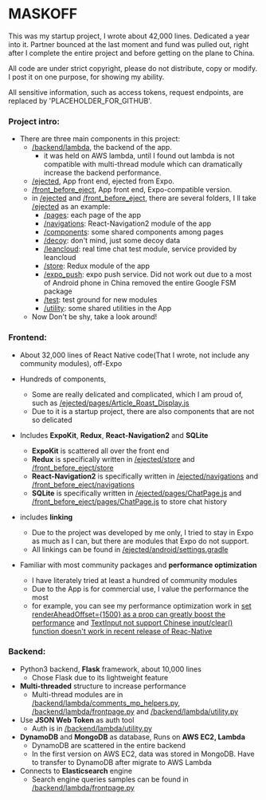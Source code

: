 # MASKOFF
This was my startup project, I wrote about 42,000 lines. Dedicated a year into it. Partner bounced at the last moment and fund was pulled out, right after I complete the entire project and before getting on the plane to China.

All code are under strict copyright, please do not distribute, copy or modify. I post it on one purpose, for showing my ability.

All sensitive information, such as access tokens, request endpoints, are replaced by 'PLACEHOLDER_FOR_GITHUB'.

### Project intro:
* There are three main components in this project: 
  - [/backend/lambda](https://github.com/leonyhenn/MASKOFF/tree/master/backend/lambda), the backend of the app.
    - it was held on AWS lambda, until I found out lambda is not compatible with multi-thread module which can dramatically increase the backend performance.
  - [/ejected](https://github.com/leonyhenn/MASKOFF/tree/master/ejected), App front end, ejected from Expo.
  - [/front_before_eject](https://github.com/leonyhenn/MASKOFF/tree/master/front_before_eject), App front end, Expo-compatible version.
  - in [/ejected](https://github.com/leonyhenn/MASKOFF/tree/master/ejected) and [/front_before_eject](https://github.com/leonyhenn/MASKOFF/tree/master/front_before_eject), there are several folders, I ll take [/ejected](https://github.com/leonyhenn/MASKOFF/tree/master/ejected) as an example:
    - [/pages](https://github.com/leonyhenn/MASKOFF/tree/master/ejected/pages): each page of the app
    - [/navigations](https://github.com/leonyhenn/MASKOFF/tree/master/ejected/navigations): React-Navigation2 module of the app
    - [/components](https://github.com/leonyhenn/MASKOFF/tree/master/ejected/components): some shared components among pages
    - [/decoy](https://github.com/leonyhenn/MASKOFF/tree/master/ejected/decoy): don't mind, just some decoy data
    - [/leancloud](https://github.com/leonyhenn/MASKOFF/tree/master/ejected/leancloud): real time chat test module, service provided by leancloud
    - [/store](https://github.com/leonyhenn/MASKOFF/tree/master/ejected/store): Redux module of the app
    - [/expo_push](https://github.com/leonyhenn/MASKOFF/tree/master/ejected/expo_push): expo push service. Did not work out due to a most of Android phone in China removed the entire Google FSM package
    - [/test](https://github.com/leonyhenn/MASKOFF/tree/master/ejected/test): test ground for new modules
    - [/utility](https://github.com/leonyhenn/MASKOFF/tree/master/ejected/utility): some shared utilities in the App
  - Now Don't be shy, take a look around!
### Frontend:
* About 32,000 lines of React Native code(That I wrote, not include any community modules), off-Expo
* Hundreds of components, 

  - Some are really delicated and complicated, which I am proud of, such as [/ejected/pages/Article_Roast_Display.js](https://github.com/leonyhenn/MASKOFF/blob/master/ejected/pages/Article_Roast_Display.js)
  - Due to it is a startup project, there are also components that are not so delicated

* Includes **ExpoKit**, **Redux**, **React-Navigation2** and **SQLite**
  - **ExpoKit** is scattered all over the front end
  - **Redux** is specifically written in [/ejected/store](https://github.com/leonyhenn/MASKOFF/tree/master/ejected/store) and [/front_before_eject/store](https://github.com/leonyhenn/MASKOFF/tree/master/front_before_eject/store)
  - **React-Navigation2** is specifically written in [/ejected/navigations](https://github.com/leonyhenn/MASKOFF/tree/master/ejected/navigations) and [/front_before_eject/navigations](https://github.com/leonyhenn/MASKOFF/tree/master/front_before_eject/navigations)
  - **SQLite** is specifically written in [/ejected/pages/ChatPage.js](https://github.com/leonyhenn/MASKOFF/tree/master/ejected/pages/ChatPage.js) and [/front_before_eject/pages/ChatPage.js](https://github.com/leonyhenn/MASKOFF/tree/master/front_before_eject/pages/ChatPage.js) to store chat history
* includes **linking**
  - Due to the project was developed by me only, I tried to stay in Expo as much as I can, but there are modules that Expo do not support.
  - All linkings can be found in [/ejected/android/settings.gradle](https://github.com/leonyhenn/MASKOFF/tree/master/ejected/android/settings.gradle)
* Familiar with most community packages and **performance optimization**
  - I have literately tried at least a hundred of community modules
  - Due to the App is for commercial use, I value the performance the most
  - for example, you can see my performance optimization work in [set renderAheadOffset={1500} as a prop can greatly boost the performance](https://github.com/sskhandek/react-native-emoji-input/issues/36#issue-438605362) and [TextInput not support Chinese input/clear() function doesn't work in recent release of Reac-Native](https://github.com/facebook/react-native/issues/18767#issuecomment-403685280)


### Backend:
* Python3 backend, **Flask** framework, about 10,000 lines
  - Chose Flask due to its lightweight feature
* **Multi-threaded** structure to increase performance
  - Multi-thread modules are in [/backend/lambda/comments_mp_helpers.py](https://github.com/leonyhenn/MASKOFF/blob/master/backend/lambda/comments_mp_helpers.py), [/backend/lambda/frontpage.py](https://github.com/leonyhenn/MASKOFF/blob/master/backend/lambda/frontpage.py) and [/backend/lambda/utility.py](https://github.com/leonyhenn/MASKOFF/blob/master/backend/lambda/utility.py)
* Use **JSON Web Token** as auth tool
  - Auth is in [/backend/lambda/utility.py](https://github.com/leonyhenn/MASKOFF/blob/master/backend/lambda/utility.py)
* **DynamoDB** and **MongoDB** as database, Runs on **AWS EC2, Lambda**
  - DynamoDB are scattered in the entire backend
  - In the first version on AWS EC2, data was stored in MongoDB. Have to transfer to DynamoDB after migrate to AWS Lambda
* Connects to **Elasticsearch** engine
  - Search engine queries samples can be found in [/backend/lambda/frontpage.py](https://github.com/leonyhenn/MASKOFF/blob/master/backend/lambda/frontpage.py)
 
  
